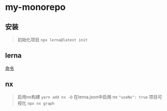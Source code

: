 # my-monorepo

## 安装

> 初始化项目 `npx lerna@latest init`

## lerna

[命令](https://lerna.js.org/docs/api-reference/commands)

## nx

> 启用nx构建 `yarn add nx -D`
> 在lerna.json中启用 nx `"useNx": true`
> 项目可视化 `npx nx graph`
